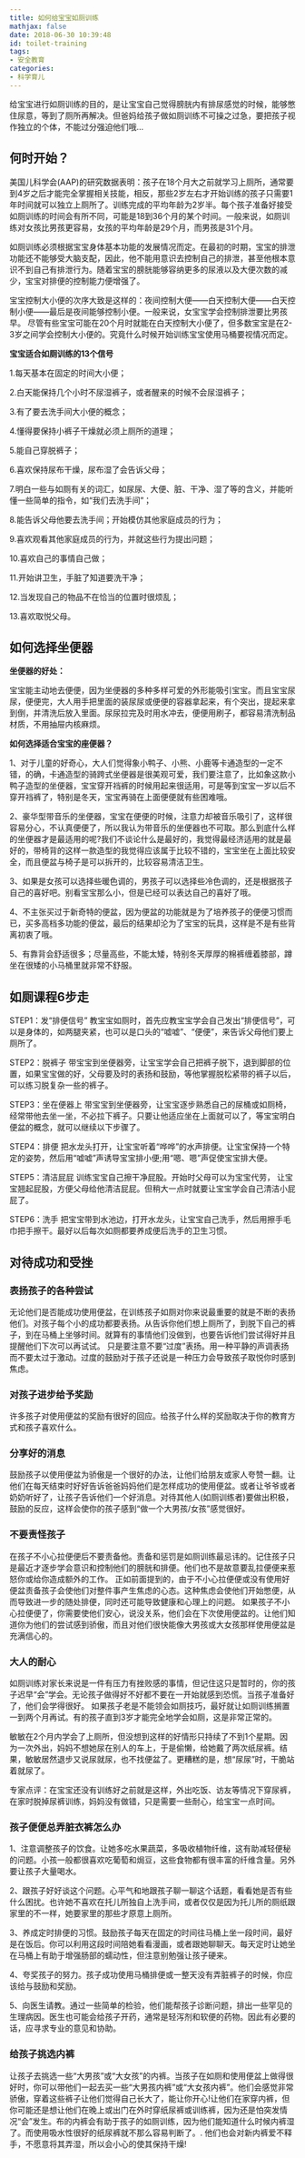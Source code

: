 ```yaml
---
title: 如何给宝宝如厕训练
mathjax: false
date: 2018-06-30 10:39:48
id: toilet-training
tags:
- 安全教育
categories:
- 科学育儿
---
```


给宝宝进行如厕训练的目的，是让宝宝自己觉得膀胱内有排尿感觉的时候，能够憋住尿意，等到了厕所再解决。但爸妈给孩子做如厕训练不可操之过急，要把孩子视作独立的个体，不能过分强迫他们哦… 

<!---more--->

## 何时开始？

美国儿科学会(AAP)的研究数据表明：孩子在18个月大之前就学习上厕所，通常要到4岁之后才能完全掌握相关技能，相反，那些2岁左右才开始训练的孩子只需要1年时间就可以独立上厕所了。训练完成的平均年龄为2岁半。每个孩子准备好接受如厕训练的时间会有所不同，可能是18到36个月的某个时间。一般来说，如厕训练对女孩比男孩更容易，女孩的平均年龄是29个月，而男孩是31个月。  

如厕训练必须根据宝宝身体基本功能的发展情况而定。在最初的时期，宝宝的排泄功能还不能够受大脑支配，因此，他不能用意识去控制自己的排泄，甚至他根本意识不到自己有排泄行为。随着宝宝的膀胱能够容纳更多的尿液以及大便次数的减少，宝宝对排便的控制能力便增强了。

宝宝控制大小便的次序大致是这样的：夜间控制大便——白天控制大便——白天控制小便——最后是夜间能够控制小便。一般来说，女宝宝学会控制排泄要比男孩早。 尽管有些宝宝可能在20个月时就能在白天控制大小便了，但多数宝宝是在2-3岁之间学会控制大小便的。究竟什么时候开始训练宝宝使用马桶要视情况而定。

**宝宝适合如厕训练的13个信号**

1.每天基本在固定的时间大小便；

2.白天能保持几个小时不尿湿裤子，或者醒来的时候不会尿湿裤子；

3.有了要去洗手间大小便的概念；

4.懂得要保持小裤子干燥就必须上厕所的道理；

5.能自己穿脱裤子；

6.喜欢保持尿布干燥，尿布湿了会告诉父母；

7.明白一些与如厕有关的词汇，如尿尿、大便、脏、干净、湿了等的含义，并能听懂一些简单的指令，如“我们去洗手间”；

8.能告诉父母他要去洗手间；开始模仿其他家庭成员的行为；

9.喜欢观看其他家庭成员的行为，并就这些行为提出问题；

10.喜欢自己的事情自己做；

11.开始讲卫生，手脏了知道要洗干净；

12.当发现自己的物品不在恰当的位置时很烦乱；

13.喜欢取悦父母。

## 如何选择坐便器

**坐便器的好处：**

宝宝能主动地去便便，因为坐便器的多种多样可爱的外形能吸引宝宝。而且宝宝尿尿，便便完，大人用手把里面的装尿尿或便便的容器拿起来，有个突出，提起来拿到倒，并清洗后放入里面。尿尿拉完及时用水冲去，便便用刷子，都容易清洗制品材质，不用抽屉内核麻烦。

**如何选择适合宝宝的座便器？**

1、对于儿童的好奇心，大人们觉得象小鸭子、小熊、小鹿等卡通造型的一定不错，的确，卡通造型的骑跨式坐便器是很美观可爱，我们要注意了，比如象这款小鸭子造型的坐便器，宝宝穿开裆裤的时候用起来很适用，可是等到宝宝一岁以后不穿开裆裤了，特别是冬天，宝宝再骑在上面便便就有些困难哦。

2、豪华型带音乐的坐便器，宝宝在便便的时候，注意力却被音乐吸引了，这样很容易分心，不认真便便了，所以我认为带音乐的坐便器也不可取。那么到底什么样的坐便器才是最适用的呢?我们不谈论什么是最好的，我觉得最经济适用的就是最好的，带椅背的这样一款造型的我觉得应该属于比较不错的，宝宝坐在上面比较安全，而且便盆与椅子是可以拆开的，比较容易清洁卫生。

 3、如果是女孩可以选择些暖色调的，男孩子可以选择些冷色调的，还是根据孩子自己的喜好吧。别看宝宝那么小，但是已经可以表达自己的喜好了哦。

 4、不主张买过于新奇特的便盆，因为便盆的功能就是为了培养孩子的便便习惯而已，买多高档多功能的便盆，最后的结果却沦为了宝宝的玩具，这样是不是有些背离初衷了哦。

5、有靠背会舒适很多；尽量高些，不能太矮，特别冬天厚厚的棉裤缠着膝部，蹲坐在很矮的小马桶里就非常不舒服。

## 如厕课程6步走

STEP1：发“排便信号” 教宝宝如厕时，首先应教宝宝学会自己发出“排便信号”，可以是身体的，如两腿夹紧，也可以是口头的“嘘嘘”、“便便”，来告诉父母他们要上厕所了。

 STEP2：脱裤子 带宝宝到坐便器旁，让宝宝学会自己把裤子脱下，退到脚部的位置，如果宝宝做的好，父母要及时的表扬和鼓励，等他掌握脱松紧带的裤子以后，可以练习脱复杂一些的裤子。

 STEP3：坐在便器上 带宝宝到坐便器旁，让宝宝逐步熟悉自己的尿桶或如厕椅，经常带他去坐一坐，不必拉下裤子。只要让他适应坐在上面就可以了，等宝宝明白便盆的概念，就可以继续以下步骤了。

 STEP4：排便 把水龙头打开，让宝宝听着“哗哗”的水声排便。让宝宝保持一个特定的姿势，然后用“嘘嘘”声诱导宝宝排小便;用“嗯、嗯”声促使宝宝排大便。

STEP5：清洁屁屁 训练宝宝自己擦干净屁股。开始时父母可以为宝宝代劳， 让宝宝翘起屁股，方便父母给他清洁屁屁。但稍大一点时就要让宝宝学会自己清洁小屁屁了。

STEP6：洗手 把宝宝带到水池边，打开水龙头，让宝宝自己洗手，然后用擦手毛巾把手擦干。最好以后每次如厕都要养成便后洗手的卫生习惯。

## 对待成功和受挫  

### 表扬孩子的各种尝试   

无论他们是否能成功使用便盆，在训练孩子如厕对你来说最重要的就是不断的表扬他们。对孩子每个小的成功都要表扬。从告诉你他们想上厕所了，到脱下自己的裤子，到在马桶上坐够时间。就算有的事情他们没做到，也要告诉他们尝试得好并且提醒他们下次可以再试试。 只是要注意不要“过度”表扬。用一种平静的声调表扬而不要太过于激动。过度的鼓励对于孩子还说是一种压力会导致孩子取悦你时感到焦虑。 

### 对孩子进步给予奖励 

许多孩子对使用便盆的奖励有很好的回应。给孩子什么样的奖励取决于你的教育方式和孩子喜欢什么。 

### 分享好的消息 

鼓励孩子以使用便盆为骄傲是一个很好的办法，让他们给朋友或家人夸赞一翻。让他们在每天结束时好好告诉爸爸妈妈他们是怎样成功的使用便盆。或者让爷爷或者奶奶听好了，让孩子告诉他们一个好消息。对待其他人(如厕训练者)要做出积极，鼓励的反应，这样会使你的孩子感到“做一个大男孩/女孩”感觉很好。 

### 不要责怪孩子 

在孩子不小心拉便便后不要责备他。责备和惩罚是如厕训练最忌讳的。记住孩子只是最近才逐步学会意识和控制他们的膀胱和排便。他们也不是故意要乱拉便便来惹怒你或给你造成额外的工作。 正如前面提到的，由于不小心拉便便或没有使用好便盆责备孩子会使他们对整件事产生焦虑的心态。这种焦虑会使他们开始憋便，从而导致进一步的随处排便，同时还可能导致健康和心理上的问题。 如果孩子不小心拉便便了，你需要使他们安心，说没关系，他们会在下次使用便盆的。让他们知道你为他们的尝试感到骄傲，而且对他们很快能像大男孩或大女孩那样使用便盆是充满信心的。 

### 大人的耐心 

如厕训练对家长来说是一件有压力有挫败感的事情，但记住这只是暂时的，你的孩子迟早“会”学会。无论孩子做得好不好都不要在一开始就感到恐慌。当孩子准备好了，他们会学得很好。 如果孩子老是不能领会如厕技巧，最好就让如厕训练搁置一到两个月再试。有的孩子直到3岁才能完全地学会如厕，这是非常正常的。

敏敏在2个月内学会了上厕所，但没想到这样的好情形只持续了不到1个星期。因为一次外出，妈妈不想她尿在别人的车上，于是偷懒，给她戴了两次纸尿裤。结果，敏敏居然退步又说尿就尿，也不找便盆了。更糟糕的是，想“尿尿”时，干脆站着就尿了。

专家点评：在宝宝还没有训练好之前就是这样，外出吃饭、访友等情况下穿尿裤，在家时脱掉尿裤训练，妈妈没有做错，只是需要一些耐心，给宝宝一点时间。

### 孩子便便总弄脏衣裤怎么办

1、注意调整孩子的饮食。让她多吃水果蔬菜，多吸收植物纤维，这有助减轻便秘的问题。小孩一般都很喜欢吃葡萄和焗豆，这些食物都有很丰富的纤维含量。另外要让孩子大量喝水。 

2、跟孩子好好谈这个问题。心平气和地跟孩子聊一聊这个话题，看看她是否有些什么困扰。也许她不喜欢在托儿所独自上洗手间，或者仅仅是因为托儿所的厕纸跟家里的不一样，她要家里的那些才原意上厕所。

3、养成定时排便的习惯。鼓励孩子每天在固定的时间往马桶上坐一段时间，最好是在饭后。你可以利用这段时间陪她看看漫画，或者跟她聊聊天。每天定时让她坐在马桶上有助于增强肠部的蠕动性，但注意别勉强让孩子硬来。

4、夸奖孩子的努力。孩子成功使用马桶排便或一整天没有弄脏裤子的时候，你应该给与鼓励和奖励。

5、向医生请教。通过一些简单的检验，他们能帮孩子诊断问题，排出一些罕见的生理病因。医生也可能会给孩子开药，通常是轻泻剂和软便的药物。因此有必要的话，应寻求专业的意见和协助。

### 给孩子挑选内裤 

让孩子去挑选一些“大男孩”或“大女孩”的内裤。当孩子在如厕和使用便盆上做得很好时，你可以带他们一起去买一些“大男孩内裤”或“大女孩内裤”。他们会感觉非常骄傲，穿着这些裤子让他们觉得自己长大了，能让你开心!让他们在家穿内裤，但你可能还是想让他们在晚上或出门在外时穿纸尿裤或训练裤，因为还是怕突发情况“会”发生。布的内裤会有助于孩子的如厕训练，因为他们能知道什么时候内裤湿了。而使用吸水性很好的纸尿裤就不那么容易判断了。. 他们也会对新内裤爱不释手，不愿意将其弄湿，所以会小心的使其保持干燥!   